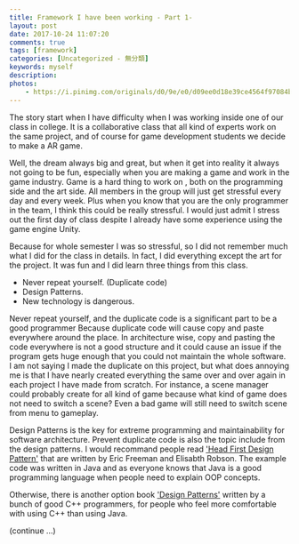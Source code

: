 ```yaml
---
title: Framework I have been working - Part 1-
layout: post
date: 2017-10-24 11:07:20
comments: true
tags: [framework]
categories: [Uncategorized - 無分類]
keywords: myself
description: 
photos:
	- https://i.pinimg.com/originals/d0/9e/e0/d09ee0d18e39ce4564f97084b17e527f.jpg
---
```


The story start when I have difficulty when I was working inside one of 
our class in college. It is a collaborative class that all kind of experts 
work on the same project, and of course for game development students we 
decide to make a AR game.

<!-- more -->

Well, the dream always big and great, but when it get into reality it always 
not going to be fun, especially when you are making a game and work in the game 
industry. Game is a hard thing to work on , both on the programming side and 
the art side. All members in the group will just get stressful every day and 
every week. Plus when you know that you are the only programmer in the team, I 
think this could be really stressful. I would just admit I stress out the first 
day of class despite I already have some experience using the game engine Unity.

Because for whole semester I was so stressful, so I did not remember much what 
I did for the class in details. In fact, I did everything except the art for 
the project. It was fun and I did learn three things from this class.

* Never repeat yourself. (Duplicate code)
* Design Patterns.
* New technology is dangerous.

Never repeat yourself, and the duplicate code is a significant part to be a 
good programmer Because duplicate code will cause copy and paste everywhere 
around the place. In architecture wise, copy and pasting the code everywhere 
is not a good structure and it could cause an issue if the program gets huge 
enough that you could not maintain the whole software. I am not saying I made 
the duplicate on this project, but what does annoying me is that I have nearly 
created everything the same over and over again in each project I have made 
from scratch. For instance, a scene manager could probably create for all kind 
of game because what kind of game does not need to switch a scene? Even a bad 
game will still need to switch scene from menu to gameplay.

Design Patterns is the key for extreme programming and maintainability for 
software architecture. Prevent duplicate code is also the topic include 
from the design patterns. I would recommand people read
['Head First Design Pattern'](https://images-na.ssl-images-amazon.com/images/I/91bobQSPQrL.jpg)
that are written by Eric Freeman and Elisabth Robson. The example code was 
written in Java and as everyone knows that Java is a good programming language 
when people need to explain OOP concepts.

Otherwise, there is another option book
['Design Patterns'](https://images-na.ssl-images-amazon.com/images/I/51Q-RLSadrL.jpg)
written by a bunch of good C++ programmers, for people who feel more comfortable 
with using C++ than using Java.

(continue ...)
